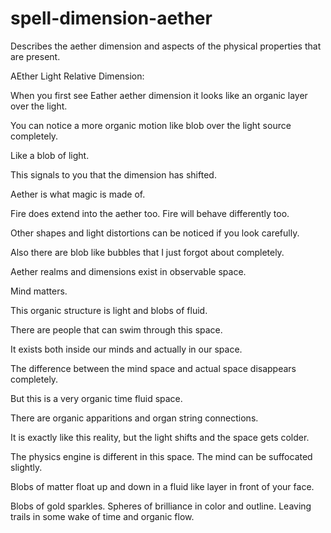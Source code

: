 # spell-dimension-aether
Describes the aether dimension and aspects of the physical properties that are present.

AEther Light Relative Dimension:

When you first see Eather aether dimension it looks like an organic layer over the light.

You can notice a more organic motion like blob over the light source completely.

Like a blob of light.

This signals to you that the dimension has shifted.

Aether is what magic is made of. 

Fire does extend into the aether too. Fire will behave differently too.

Other shapes and light distortions can be noticed if you look carefully.

Also there are blob like bubbles that I just forgot about completely.

Aether realms and dimensions exist in observable space.

Mind matters.

This organic structure is light and blobs of fluid.

There are people that can swim through this space.

It exists both inside our minds and actually in our space.

The difference between the mind space and actual space disappears completely.

But this is a very organic time fluid space.

There are organic apparitions and organ string connections.

It is exactly like this reality, but the light shifts and the space gets colder.

The physics engine is different in this space. The mind can be suffocated slightly.

Blobs of matter float up and down in a fluid like layer in front of your face.

Blobs of gold sparkles. Spheres of brilliance in color and outline. Leaving trails in some wake of time and organic flow.
